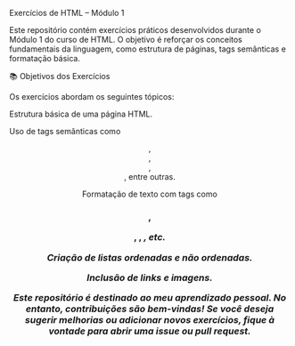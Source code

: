 Exercícios de HTML – Módulo 1

Este repositório contém exercícios práticos desenvolvidos durante o Módulo 1 do curso de HTML. O objetivo é reforçar os conceitos fundamentais da linguagem, como estrutura de páginas, tags semânticas e formatação básica.


📚 Objetivos dos Exercícios

Os exercícios abordam os seguintes tópicos:

  Estrutura básica de uma página HTML.

  Uso de tags semânticas como <header>, <footer>, <section>, <article>, entre outras.

  Formatação de texto com tags como <h1>, <p>, <strong>, <em>, etc.

  Criação de listas ordenadas e não ordenadas.

  Inclusão de links e imagens.


Este repositório é destinado ao meu aprendizado pessoal. No entanto, contribuições são bem-vindas! Se você deseja sugerir melhorias ou adicionar novos exercícios, fique à vontade para abrir uma issue ou pull request.  
